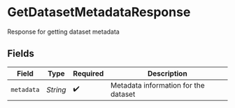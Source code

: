 # GetDatasetMetadataResponse

Response for getting dataset metadata


## Fields

| Field                                | Type                                 | Required                             | Description                          |
| ------------------------------------ | ------------------------------------ | ------------------------------------ | ------------------------------------ |
| `metadata`                           | *String*                             | :heavy_check_mark:                   | Metadata information for the dataset |